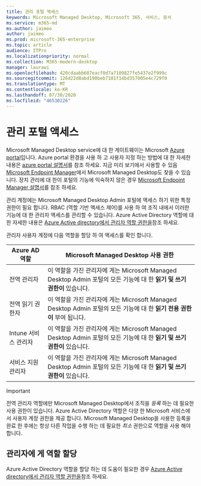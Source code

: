```yaml
---
title: 관리 포털 액세스
keywords: Microsoft Managed Desktop, Microsoft 365, 서비스, 문서
ms.service: m365-md
ms.author: jaimeo
author: jaimeo
ms.prod: microsoft-365-enterprise
ms.topic: article
audience: ITPro
ms.localizationpriority: normal
ms.collection: M365-modern-desktop
manager: laurawi
ms.openlocfilehash: 420cdaabb607eacf0d7a7109827fe5437e2f999c
ms.sourcegitcommit: 126d22d8abd190beb7101f14bd357005e4c729f0
ms.translationtype: MT
ms.contentlocale: ko-KR
ms.lasthandoff: 07/30/2020
ms.locfileid: "46530226"
---
```

# <a name="access-the-admin-portal"></a>관리 포털 액세스

Microsoft Managed Desktop service에 대 한 게이트웨이는 Microsoft [Azure portal](https://portal.azure.com)입니다. Azure portal 환경을 사용 하 고 사용자 지정 하는 방법에 대 한 자세한 내용은 [azure portal 설명서](https://docs.microsoft.com/azure/azure-portal/)를 참조 하세요. 지금 미리 보기에서 사용할 수 있음 [Microsoft Endpoint Manager](https://endpoint.microsoft.com/)에서 Microsoft Managed Desktop도 찾을 수 있습니다. 장치 관리에 대 한이 포털의 기능에 익숙하지 않은 경우 [Microsoft Endpoint Manager 설명서](https://docs.microsoft.com/mem/)를 참조 하세요.

관리 계정에는 Microsoft Managed Desktop Admin 포털에 액세스 하기 위한 특정 권한이 필요 합니다. RBAC (역할 기반 액세스 제어)를 사용 하 여 조직 내에서 이러한 기능에 대 한 관리자 액세스를 관리할 수 있습니다. Azure Active Directory 역할에 대 한 자세한 내용은 [Azure Active directory에서 관리자 역할 권한을](https://docs.microsoft.com/azure/active-directory/users-groups-roles/directory-assign-admin-roles)참조 하세요.

관리자 사용자 계정에 다음 역할을 할당 하 여 액세스를 확인 합니다.

|Azure AD 역할  |Microsoft Managed Desktop 사용 권한  |
|---------|---------|
|전역 관리자     | 이 역할을 가진 관리자에 게는 Microsoft Managed Desktop Admin 포털의 모든 기능에 대 한 **읽기 및 쓰기 권한이** 있습니다.         |
|전역 읽기 권한자     | 이 역할을 가진 관리자에 게는 Microsoft Managed Desktop Admin 포털의 모든 기능에 대 한 **읽기 전용 권한이** 부여 됩니다.         |
|Intune 서비스 관리자     |  이 역할을 가진 관리자에 게는 Microsoft Managed Desktop Admin 포털의 모든 기능에 대 한 **읽기 및 쓰기 권한이** 있습니다.       |
|서비스 지원 관리자     | 이 역할을 가진 관리자에 게는 Microsoft Managed Desktop Admin 포털의 모든 기능에 대 한 **읽기 및 쓰기 권한이** 있습니다.         |

> [!IMPORTANT]
> 전역 관리자 역할에만 Microsoft Managed Desktop에서 조직을 *등록* 하는 데 필요한 사용 권한이 있습니다. Azure Active Directory 역할은 다양 한 Microsoft 서비스에서 사용자 계정 권한을 제공 합니다. Microsoft Managed Desktop을 사용한 등록을 완료 한 후에는 항상 다른 작업을 수행 하는 데 필요한 *최소* 권한으로 역할을 사용 해야 합니다.

## <a name="assigning-roles-to-administrators"></a>관리자에 게 역할 할당

Azure Active Directory 역할을 할당 하는 데 도움이 필요한 경우 [Azure Active directory에서 관리자 역할 권한을](https://docs.microsoft.com/azure/active-directory/users-groups-roles/directory-assign-admin-roles)참조 하세요.
